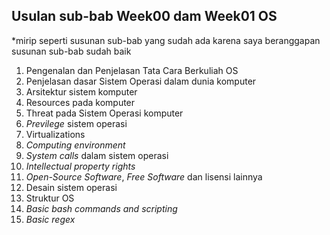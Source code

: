 ## Usulan sub-bab Week00 dam Week01 OS
*mirip seperti susunan sub-bab yang sudah ada karena saya beranggapan susunan sub-bab sudah baik

1. Pengenalan dan Penjelasan Tata Cara Berkuliah OS
2. Penjelasan dasar Sistem Operasi dalam dunia komputer
3. Arsitektur sistem komputer
4. Resources pada komputer
5. Threat pada Sistem Operasi komputer
6. *Previlege* sistem operasi
7. Virtualizations
8. *Computing environment*
9. *System calls* dalam sistem operasi
10. *Intellectual property rights*
11. *Open-Source Software*, *Free Software* dan lisensi lainnya
12. Desain sistem operasi
13. Struktur OS
14. *Basic bash commands and scripting*
15. *Basic regex*
